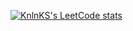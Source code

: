[![KnlnKS's LeetCode stats](https://leetcode-stats-six.vercel.app/api?username=blablajka)](https://github.com/madushadhanushka/github-readme)
